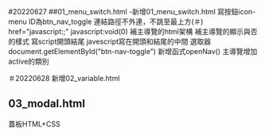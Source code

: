 #20220627
##01_menu_switch.html
-新增01_menu_switch.html
寫按鈕icon-menu
ID為btn_nav_toggle
連結路徑不外連，不跳至最上方(＃)
href="javascript:;"
javascript:void(0)
補主導覽的html架構
補主導覽的顯示與否的樣式
寫script開頭結尾
javescript寫在開頭和結尾的中間
選取器document.getElementById("btn-nav-toggle")
新增函式openNav()
主導覽增加active的類別

＃20220628
新增02_variable.html
<script></script>
## 03_modal.html
蓋板HTML+CSS